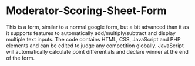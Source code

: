 # Moderator-Scoring-Sheet-Form
This is a form, similar to a normal google form, but a bit advanced than it as it supports features to automatically add/multiply/subtract and display multiple text inputs. 
The code contains HTML, CSS, JavaScript and PHP elements and can be edited to judge any competition globally. JavaScript will automatically calculate point differentials and declare winner at the end of the form.
